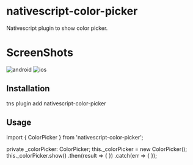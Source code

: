# nativescript-color-picker

Nativescript plugin to show color picker.

# ScreenShots 
![android](https://user-images.githubusercontent.com/62943678/78359944-9f563e00-75d3-11ea-8042-229e347ad84f.png)
![ios](https://user-images.githubusercontent.com/62943678/78359952-a41af200-75d3-11ea-9b80-7177a7ba139d.png)

## Installation

tns plugin add nativescript-color-picker

## Usage 

import { ColorPicker } from 'nativescript-color-picker';

private _colorPicker: ColorPicker;
this._colorPicker = new ColorPicker();
this._colorPicker.show()
        .then(result => {
       })
        .catch(err => {
        });
        
        
        
       
